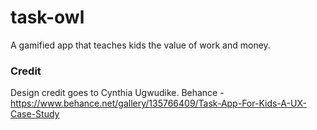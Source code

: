 # task-owl
 A gamified app that teaches kids the value of work and money.


### Credit

Design credit goes to Cynthia Ugwudike.
Behance - https://www.behance.net/gallery/135766409/Task-App-For-Kids-A-UX-Case-Study
